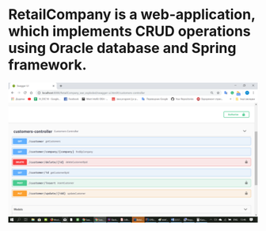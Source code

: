 # RetailCompany is a web-application, which implements CRUD operations using Oracle database and Spring framework.
![Alt text](https://github.com/Yanetta/RetailCompany/blob/br13/src/main/resources/app/Swagger.png "Optional title")
